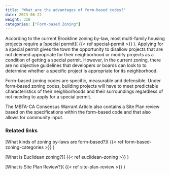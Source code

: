 ```yaml
---
title: "What are the advantages of form-based codes?"
date: 2023-06-22
weight: 310
categories: ["Form-based Zoning"]
---
```

According to the current Brookline zoning by-law, most multi-family housing projects require a [special permit]( {{< ref special-permit >}} ). Applying for a special permit gives the town the opportunity to disallow projects that are not deemed appropriate for their neighborhood or modify projects as a condition of getting a special permit. However, in the current zoning, there are no objective guidelines that developers or boards can look to to determine whether a specific project is appropriate for its neighborhood.

Form-based zoning codes are specific, measurable and defensible. Under form-based zoning codes, building projects will have to meet predictable characteristics of their neighborhoods and their surroundings regardless of not needing to apply for a special permit.

The MBTA-CA Consensus Warrant Article also contains a Site Plan review based on the specifications within the form-based code and that also allows for community input.

### Related links

[What kinds of zoning by-laws are form-based?]( {{< ref form-based-zoning-categories >}} )

[What is Euclidean zoning?]( {{< ref euclidean-zoning >}} )

[What is Site Plan Review?]( {{< ref site-plan-review >}} )